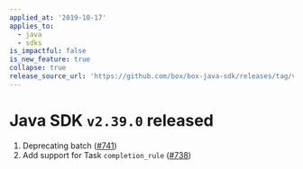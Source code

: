```yaml
---
applied_at: '2019-10-17'
applies_to:
  - java
  - sdks
is_impactful: false
is_new_feature: true
collapse: true
release_source_url: 'https://github.com/box/box-java-sdk/releases/tag/v2.39.0'
---
```


# Java SDK `v2.39.0` released

1. Deprecating batch ([#741](https://github.com/box/box-java-sdk/pull/741))
2. Add support for Task `completion_rule` ([#738](https://github.com/box/box-java-sdk/pull/738))